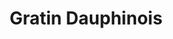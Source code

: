 ---
layout: recette
categories: [recettes]
hidden: true
lang: fr
title: Gratin Dauphinois
type: sel
pour: pour un petit gratin
ingredients: 
  - nom: pommes de terre
    qte: 1
    unite: dizaine
  - nom: lait
    qte: 1
    unite: L
  - nom: ail
    qte: 2
    unite: gousses
  - nom: oeufs
    qte: 2
  - nom: crème fraiche
    qte: 100
    unite: gr
  - nom: fromage rapé
    qte: 150
    unite: gr
preconditions:
  - Préchauffer le four à 200°C
  - Peler les pommes de terre et les couper en petits bouts / rondelles fines
  - Émincer l'ail
etapes:
  - label: Préparation
    details:
      - Mettre les pommes de terre dans le plat à gratin
      - Faire bouillir le lait avec la crème dans la marmite
      - Y ajouter les pommes de terre et l'ail
      - Saler et poivrer
      - Cuire 10 minutes à feu doux
      - Mettre les pommes de terre et une partie du lait (pour que ça arrive aux trois quarts du plat) dans le plat à gratin
      - Battre les oeufs dans un saladier
      - Ajouter le fromage rapé
      - Déposer ce mélange sur le plat à gratin
cuissonMinutes: 30
cuisson: 
  - 30 minutes à 200°C
  - Le dessus doit être bien gratiné
  - Vérifier la cuisson des pommes de terre avec un couteau
variantes:
  - label: Utiliser du Comté
    todo: false
  - label: Remplacer les pommes de terre par des patates douces et/ou courges
    todo: false
notes:
  - Il faut que les pommes de terre restent un peu fermes quand elles sortent de la marmite, c'est normal, elles finiront de cuire au four
  - Il doit y avoir suffisamment de lait pour recouvrir les pommes de terre, aussi, la marmite doit être suffisamment grande
  - Plus la crème est grasse meilleur le plat sera
---
